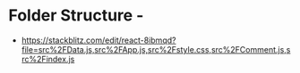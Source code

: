 # Folder Structure -

- https://stackblitz.com/edit/react-8ibmqd?file=src%2FData.js,src%2FApp.js,src%2Fstyle.css,src%2FComment.js,src%2Findex.js
